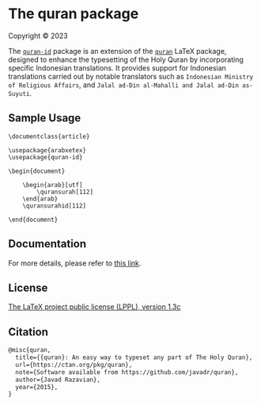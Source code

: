 # The quran package
Copyright © 2023

The [`quran-id`](https://ctan.org/pkg/quran-id) package is an extension of the [`quran`](https://ctan.org/pkg/quran) LaTeX package, designed to enhance the typesetting of the Holy Quran by incorporating specific Indonesian translations. It provides support for Indonesian translations carried out by notable translators such as `Indonesian Ministry of Religious Affairs`,  and `Jalal ad-Din al-Mahalli and Jalal ad-Din as-Suyuti`.

## Sample Usage

```
\documentclass{article}

\usepackage{arabxetex}
\usepackage{quran-id}

\begin{document}

    \begin{arab}[utf]
        \quransurah[112]
    \end{arab}
    \quransurahid[112]

\end{document}
```

## Documentation
For more details, please refer to [this link](http://mirrors.ctan.org/macros/xetex/latex/quran-id/doc/quran-id-doc.pdf).


## License

[The LaTeX project public license (LPPL), version 1.3c](https://www.latex-project.org/lppl/lppl-1-3c/)

## Citation

```tex
@misc{quran,
  title={{quran}: An easy way to typeset any part of The Holy Quran},
  url={https://ctan.org/pkg/quran},
  note={Software available from https://github.com/javadr/quran},
  author={Javad Razavian},
  year={2015},
}
```

